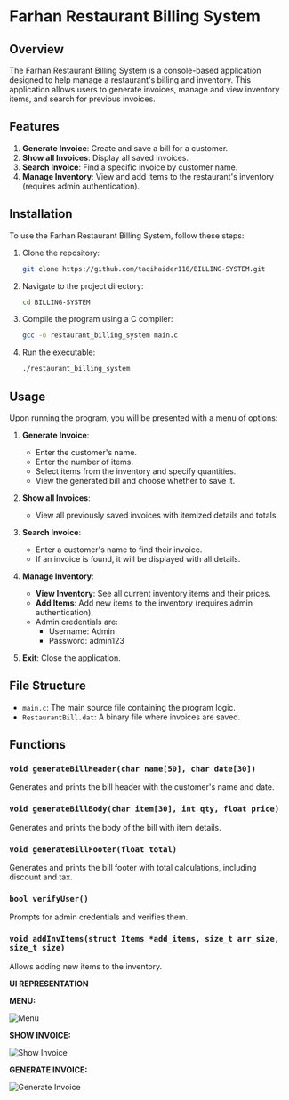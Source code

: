 # Farhan Restaurant Billing System

## Overview

The Farhan Restaurant Billing System is a console-based application designed to help manage a restaurant's billing and inventory. This application allows users to generate invoices, manage and view inventory items, and search for previous invoices.

## Features

1. **Generate Invoice**: Create and save a bill for a customer.
2. **Show all Invoices**: Display all saved invoices.
3. **Search Invoice**: Find a specific invoice by customer name.
4. **Manage Inventory**: View and add items to the restaurant's inventory (requires admin authentication).

## Installation

To use the Farhan Restaurant Billing System, follow these steps:

1. Clone the repository:
    ```sh
    git clone https://github.com/taqihaider110/BILLING-SYSTEM.git
    ```
2. Navigate to the project directory:
    ```sh
    cd BILLING-SYSTEM
    ```
3. Compile the program using a C compiler:
    ```sh
    gcc -o restaurant_billing_system main.c
    ```
4. Run the executable:
    ```sh
    ./restaurant_billing_system
    ```

## Usage

Upon running the program, you will be presented with a menu of options:

1. **Generate Invoice**: 
    - Enter the customer's name.
    - Enter the number of items.
    - Select items from the inventory and specify quantities.
    - View the generated bill and choose whether to save it.

2. **Show all Invoices**:
    - View all previously saved invoices with itemized details and totals.

3. **Search Invoice**:
    - Enter a customer's name to find their invoice.
    - If an invoice is found, it will be displayed with all details.

4. **Manage Inventory**:
    - **View Inventory**: See all current inventory items and their prices.
    - **Add Items**: Add new items to the inventory (requires admin authentication).
    - Admin credentials are:
        - Username: Admin
        - Password: admin123

5. **Exit**: Close the application.

## File Structure

- `main.c`: The main source file containing the program logic.
- `RestaurantBill.dat`: A binary file where invoices are saved.

## Functions

### `void generateBillHeader(char name[50], char date[30])`
Generates and prints the bill header with the customer's name and date.

### `void generateBillBody(char item[30], int qty, float price)`
Generates and prints the body of the bill with item details.

### `void generateBillFooter(float total)`
Generates and prints the bill footer with total calculations, including discount and tax.

### `bool verifyUser()`
Prompts for admin credentials and verifies them.

### `void addInvItems(struct Items *add_items, size_t arr_size, size_t size)`
Allows adding new items to the inventory.

**UI REPRESENTATION**

**MENU:**

![Menu](https://github.com/user-attachments/assets/823d4ecb-d0c4-4386-b744-2060504c9cd6)

**SHOW INVOICE:**

![Show Invoice](https://github.com/user-attachments/assets/49498795-c71f-4991-82cd-1fc88717e44c)

**GENERATE INVOICE:**

![Generate Invoice](https://github.com/user-attachments/assets/e16ce81b-0890-44ac-9193-a7f457a3004d)
